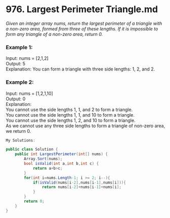 # 976. Largest Perimeter Triangle.md
*Given an integer array nums, return the largest perimeter of a triangle with a non-zero area, formed from three of these lengths. If it is impossible to form any triangle of a non-zero area, return 0.*

### Example 1:  
Input: nums = [2,1,2]  
Output: 5  
Explanation: You can form a triangle with three side lengths: 1, 2, and 2.  

### Example 2:  
Input: nums = [1,2,1,10]  
Output: 0  
Explanation:   
You cannot use the side lengths 1, 1, and 2 to form a triangle.  
You cannot use the side lengths 1, 1, and 10 to form a triangle.  
You cannot use the side lengths 1, 2, and 10 to form a triangle.  
As we cannot use any three side lengths to form a triangle of non-zero area, we return 0.  

```csharp
My Solutions:

public class Solution {
    public int LargestPerimeter(int[] nums) {
        Array.Sort(nums);
        bool isValid(int a,int b,int c) {
            return a+b>c; 
        }
        for(int i=nums.Length-1; i >= 2; i--){
            if(isValid(nums[i-2],nums[i-1],nums[i])){
                return nums[i-2]+nums[i-1]+nums[i];
            }
        }
        return 0;
    }
}
```


